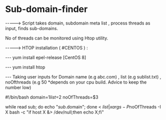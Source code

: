 # Sub-domain-finder
-----> Script takes domain, subdomain meta list , process threads as input, finds sub-domains.

No of threads can be monitored using Htop utility.

-----> HTOP installation ( #CENTOS ) : 

--- yum install epel-release   [CentOS 8]

--- yum install htop





--- Taking user inputs for Domain name (e.g abc.com) , list (e.g sublist.txt) , noOfthreads (e.g 50 *depends on your cpu build. Advice to keep the number low)

#!/bin/bash
domain=$1
list=$2
noOfThreads=$3

while read sub;
do echo "$sub.$domain";
done < $list  | xargs -P$noOfThreads -I X bash -c "if host X &> /dev/null;then echo X;fi"


